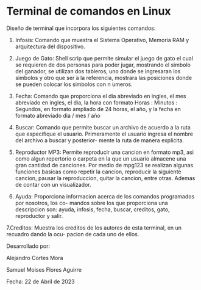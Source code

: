 # Terminal de comandos en Linux
Diseño de terminal que incorpora los siguientes comandos:

1. Infosis: Comando que muestra el Sistema Operativo, Memoria RAM y arquitectura del dispositivo.

2. Juego de Gato: Shell scrip que permite simular el juego de gato el cual se requieren de dos personas para
poder jugar, mostrando el simbolo del ganador, se utilizan dos tableros, uno donde se
ingresaran los simbolos y otro que ser ́a la referencia, mostrara las posiciones donde se
pueden colocar los simbolos con n ́umeros.

3. Fecha: Comando que proporciona el dia abreviado en ingles, el mes abreviado en ingles,
el dia, la hora con formato Horas : Minutos : Segundos, en formato ampliado de 24
horas, el año, y la fecha en formato abreviado dia / mes / año

4. Buscar: Comando que permite buscar un archivo de acuerdo a la ruta que especifique el
usuario. Primeramente el usuario ingresa el nombre del archivo a buscar y posterior-
mente la ruta de manera explicita.

5. Reproductor MP3: Permite reproducir una cancion en formato mp3, asi como algun
repertorio o carpeta en la que un usuario almacene una gran cantidad de canciones.
Por medio de mpg123 se realizan algunas funciones basicas como repetir la cancion,
reproducir la siguiente cancion, pausar la reproduccion, quitar la cancion, entre otras.
Ademas de contar con un visualizador.

6. Ayuda: Proporciona informacion acerca de los comandos programados por nosotros, los co-
mandos sobre los que proporciona una descripcion son: ayuda, infosis, fecha, buscar,
creditos, gato, reproductor y salir.

7.Creditos: Muestra los creditos de los autores de esta terminal, en un recuadro dando la ocu-
pacion de cada uno de ellos.


Desarrollado por:

Alejandro Cortes Mora

Samuel Moises Flores Aguirre

Fecha: 22 de Abril de 2023
